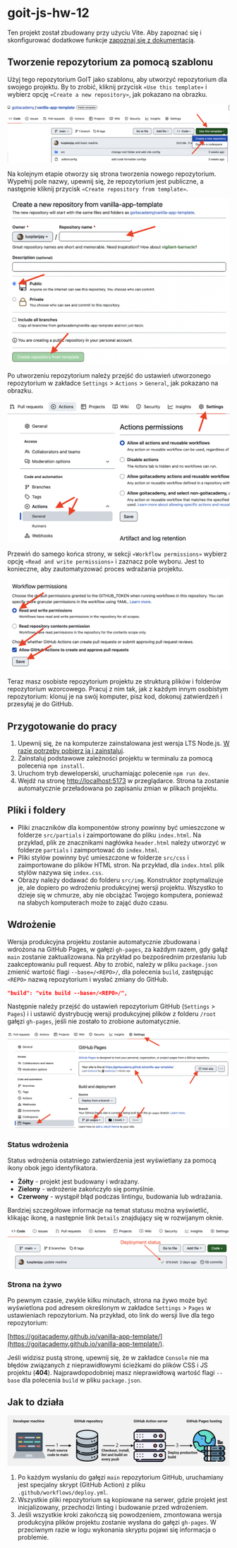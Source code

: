 # goit-js-hw-12

Ten projekt został zbudowany przy użyciu Vite. Aby zapoznać się i skonfigurować
dodatkowe funkcje [zapoznaj się z dokumentacją](https://vitejs.dev/).

## Tworzenie repozytorium za pomocą szablonu

Użyj tego repozytorium GoIT jako szablonu, aby utworzyć repozytorium
dla swojego projektu. By to zrobić, kliknij przycisk `«Use this template»` і
wybierz opcję `«Create a new repository»`, jak pokazano na obrazku.

![Creating repo from a template step 1](./assets/template-step-1.png)

Na kolejnym etapie otworzy się strona tworzenia nowego repozytorium. Wypełnij
pole nazwy, upewnij się, że repozytorium jest publiczne, a następnie kliknij
przycisk `«Create repository from template»`.

![Creating repo from a template step 2](./assets/template-step-2.png)

Po utworzeniu repozytorium należy przejść do ustawień
utworzonego repozytorium w zakładce `Settings` > `Actions` > `General`,
jak pokazano na obrazku.

![Settings GitHub Actions permissions step 1](./assets/gh-actions-perm-1.png)

Przewiń do samego końca strony, w sekcji `«Workflow permissions»` wybierz
opcję `«Read and write permissions»` i zaznacz pole wyboru. Jest to konieczne,
aby zautomatyzować proces wdrażania projektu.

![Settings GitHub Actions permissions step 2](./assets/gh-actions-perm-2.png)

Teraz masz osobiste repozytorium projektu ze strukturą plików i folderów
repozytorium wzorcowego. Pracuj z nim tak, jak z każdym innym osobistym
repozytorium: klonuj je na swój komputer, pisz kod, dokonuj zatwierdzeń i
przesyłaj je do GitHub.

## Przygotowanie do pracy

1. Upewnij się, że na komputerze zainstalowana jest wersja LTS Node.js.
   [W razie potrzeby pobierz ją i zainstaluj](https://nodejs.org/en/).
2. Zainstaluj podstawowe zależności projektu w terminalu za pomocą polecenia `npm install`.
3. Uruchom tryb deweloperski, uruchamiając polecenie `npm run dev`.
4. Wejdź na stronę [http://localhost:5173](http://localhost:5173) w przeglądarce. Strona
   ta zostanie automatycznie przeładowana po zapisaniu zmian w plikach projektu.

## Pliki i foldery

- Pliki znaczników dla komponentów strony powinny być umieszczone w folderze `src/partials` i
  zaimportowane do pliku `index.html`. Na przykład, plik ze znacznikami nagłówka
  `header.html` należy utworzyć w folderze `partials` i zaimportować do `index.html`.
- Pliki stylów powinny być umieszczone w folderze `src/css` i zaimportowane do plików HTML
  stron. Na przykład, dla `index.html` plik stylów nazywa się `index.css`.
- Obrazy należy dodawać do folderu `src/img`. Konstruktor zoptymalizuje je, ale dopiero po 
  wdrożeniu produkcyjnej wersji projektu. Wszystko to dzieje się w chmurze, aby nie
  obciążać Twojego komputera, ponieważ na słabych komputerach może to zająć dużo czasu.

## Wdrożenie

Wersja produkcyjna projektu zostanie automatycznie zbudowana i wdrożona na GitHub
Pages, w gałęzi `gh-pages`, za każdym razem, gdy gałąź `main` zostanie zaktualizowana.
Na przykład po bezpośrednim przesłaniu lub zaakceptowaniu pull request. Aby to zrobić, 
należy w pliku `package.json` zmienić wartość flagi `--base=/<REPO>/`, dla polecenia `build`,
zastępując `<REPO>` nazwą repozytorium i wysłać zmiany do GitHub.

```json
"build": "vite build --base=/<REPO>/",
```

Następnie należy przejść do ustawień repozytorium GitHub (`Settings` > `Pages`) i
i ustawić dystrybucję wersji produkcyjnej plików z folderu `/root` gałęzi `gh-pages`,
jeśli nie zostało to zrobione automatycznie.

![GitHub Pages settings](./assets/repo-settings.png)

### Status wdrożenia

Status wdrożenia ostatniego zatwierdzenia jest wyświetlany za pomocą ikony obok jego identyfikatora.

- **Żółty** - projekt jest budowany i wdrażany.
- **Zielony** - wdrożenie zakończyło się pomyślnie.
- **Czerwony** - wystąpił błąd podczas lintingu, budowania lub wdrażania.

Bardziej szczegółowe informacje na temat statusu można wyświetlić, klikając ikonę, 
a następnie link `Details` znajdujący się w rozwijanym oknie.

![Deployment status](./assets/deploy-status.png)

### Strona na żywo

Po pewnym czasie, zwykle kilku minutach, strona na żywo może być wyświetlona
pod adresem określonym w zakładce `Settings` > `Pages` w ustawieniach repozytorium. 
Na przykład, oto link do wersji live dla tego repozytorium:

[https://goitacademy.github.io/vanilla-app-template/](https://goitacademy.github.io/vanilla-app-template/).

Jeśli widzisz pustą stronę, upewnij się, że w zakładce `Console` nie ma
błędów związanych z nieprawidłowymi ścieżkami do plików CSS i JS projektu
(**404**). Najprawdopodobniej masz nieprawidłową wartość flagi `--base`
dla polecenia `build` w pliku `package.json`.

## Jak to działa

![How it works](./assets/how-it-works.png)

1. Po każdym wysłaniu do gałęzi `main` repozytorium GitHub, uruchamiany jest
   specjalny skrypt (GitHub Action) z pliku `.github/workflows/deploy.yml`.
2. Wszystkie pliki repozytorium są kopiowane na serwer, gdzie projekt jest
   inicjalizowany, przechodzi linting i budowanie przed wdrożeniem.
3. Jeśli wszystkie kroki zakończą się powodzeniem, zmontowana wersja produkcyjna
   plików projektu zostanie wysłana do gałęzi `gh-pages`. W przeciwnym razie
   w logu wykonania skryptu pojawi się informacja o problemie.
